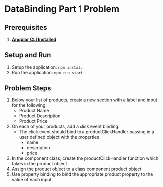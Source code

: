 # DataBinding Part 1 Problem

## Prerequisites
1. **[Angular CLI Installed](https://github.com/angular/angular-cli#installation)**

## Setup and Run	
1. Setup the application: `npm install`
1. Run the application: `npm run start`

## Problem Steps
1. Below your list of products, create a new section with a label and input for the following:
	* Product Name
	* Product Description
	* Product Price
1. On each of your products, add a click event binding.
	* The click event should bind to a productClickHandler passing in a user defined object with the properties
		* name
		* description
		* price
1. In the component class, create the productClickHandler function which takes in the product object
1. Assign the product object to a class component product object
1. Use property binding to bind the appropriate product property to the value of each input
